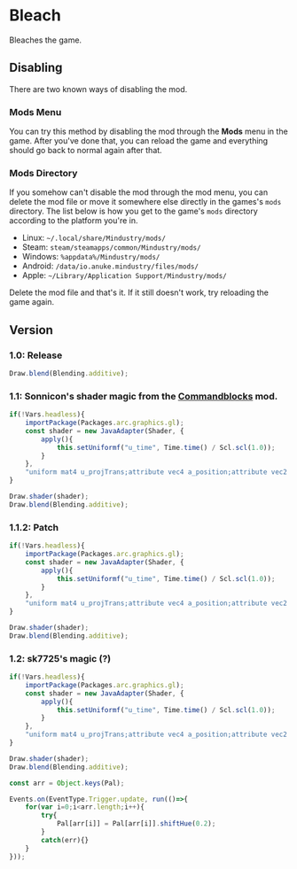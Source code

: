 # Bleach
Bleaches the game.

## Disabling
There are two known ways of disabling the mod.
### Mods Menu
You can try  this method by disabling the mod through the **Mods** menu in the game. After you've done that, you can reload the game and everything should go back to normal again after that.

### Mods Directory
If you somehow can't disable the mod through the mod menu, you can delete the mod file or move it somewhere else directly in the games's `mods` directory. The list below is how you get to the game's `mods` directory according to the platform you're in.

* Linux: `~/.local/share/Mindustry/mods/`
* Steam: `steam/steamapps/common/Mindustry/mods/`
* Windows: `%appdata%/Mindustry/mods/`
* Android: `/data/io.anuke.mindustry/files/mods/`
* Apple: `~/Library/Application Support/Mindustry/mods/`

Delete the mod file and that's it. If it still doesn't work, try reloading the game again.

## Version
### 1.0: Release
```javascript
Draw.blend(Blending.additive); 
```

### 1.1: Sonnicon's shader magic from the [Commandblocks](https://github.com/sk7725/commandblocks) mod.
```javascript
if(!Vars.headless){
	importPackage(Packages.arc.graphics.gl);
	const shader = new JavaAdapter(Shader, {
		apply(){
			this.setUniformf("u_time", Time.time() / Scl.scl(1.0));
		}
	},
    "uniform mat4 u_projTrans;attribute vec4 a_position;attribute vec2 a_texCoord0;attribute vec4 a_color;varying vec4 v_color;varying vec2 v_texCoord;void main(){gl_Position = u_projTrans * a_position;v_texCoord = a_texCoord0;v_color = a_color;}", "#ifdef GL_ES\nprecision mediump float;precision mediump int;\n#endif\nuniform sampler2D u_texture;uniform float u_time;varying vec4 v_color;varying vec2 v_texCoord;void main(){vec4 color = texture2D(u_texture, v_texCoord.xy);float t = clamp((sin(u_time * .01 + gl_FragCoord.x * .01 + gl_FragCoord.y * .005) + 1.) / 2., 0., 1.);vec3 c = vec3(mix(0., 1., t), mix(.89, .39, t), mix(1., .85, t));gl_FragColor = vec4(color.rgb * c.rgb, color.a);}");
}

Draw.shader(shader);
Draw.blend(Blending.additive);
```

### 1.1.2: Patch
```javascript
if(!Vars.headless){
	importPackage(Packages.arc.graphics.gl);
	const shader = new JavaAdapter(Shader, {
		apply(){
			this.setUniformf("u_time", Time.time() / Scl.scl(1.0));
		}
	},
    "uniform mat4 u_projTrans;attribute vec4 a_position;attribute vec2 a_texCoord0;attribute vec4 a_color;varying vec4 v_color;varying vec2 v_texCoord;void main(){gl_Position = u_projTrans * a_position;v_texCoord = a_texCoord0;v_color = a_color;}", "#ifdef GL_ES\nprecision mediump float;precision mediump int;\n#endif\nuniform sampler2D u_texture;uniform float u_time;varying vec4 v_color;varying vec2 v_texCoord;void main(){vec4 color = texture2D(u_texture, v_texCoord.xy);float t = clamp((sin(u_time * .02 + gl_FragCoord.x * .01 + gl_FragCoord.y * .005) + 1.) / 2., 0., 1.);vec3 c = vec3(mix(0., 1., t), mix(.89, .39, t), mix(1., .85, t));gl_FragColor = vec4(color.rgb * c.rgb, mix(.10, 1., t));}");
}

Draw.shader(shader);
Draw.blend(Blending.additive);
```

### 1.2: sk7725's magic (?)
```js
if(!Vars.headless){
	importPackage(Packages.arc.graphics.gl);
	const shader = new JavaAdapter(Shader, {
		apply(){
			this.setUniformf("u_time", Time.time() / Scl.scl(1.0));
		}
	},
    "uniform mat4 u_projTrans;attribute vec4 a_position;attribute vec2 a_texCoord0;attribute vec4 a_color;varying vec4 v_color;varying vec2 v_texCoord;void main(){gl_Position = u_projTrans * a_position;v_texCoord = a_texCoord0;v_color = a_color;}", "#ifdef GL_ES\nprecision mediump float;precision mediump int;\n#endif\nuniform sampler2D u_texture;uniform float u_time;varying vec4 v_color;varying vec2 v_texCoord;void main(){vec4 color = texture2D(u_texture, v_texCoord.xy);float t = clamp((sin(u_time * .02 + gl_FragCoord.x * .01 + gl_FragCoord.y * .005) + 1.) / 2., 0., 1.);vec3 c = vec3(mix(0., 1., t), mix(.89, .39, t), mix(1., .85, t));gl_FragColor = vec4(color.rgb * c.rgb, mix(.10, 1., t));}");
}

Draw.shader(shader);
Draw.blend(Blending.additive);

const arr = Object.keys(Pal);

Events.on(EventType.Trigger.update, run(()=>{
    for(var i=0;i<arr.length;i++){
        try{
            Pal[arr[i]] = Pal[arr[i]].shiftHue(0.2);
        }
        catch(err){}
    }
}));
```
